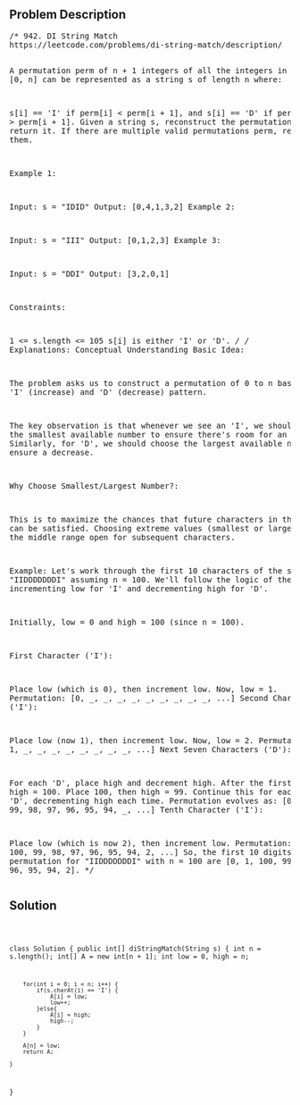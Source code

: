 <!--
<style>
  body { font-family: Arial, sans-serif; }
  .container { max-width: 700px; margin: 0 auto; padding: 10px; }
  .comment-block { background-color: #f9f9f9; padding: 10px; border-left: 5px solid #ccc; overflow-wrap: break-word; white-space: pre-wrap; }
  .code-block { background-color: #f4f4f4; padding: 10px; border: 1px solid #ddd; overflow-wrap: break-word; white-space: pre-wrap; }
</style>
-->

<div class='container'>
<h2>Problem Description</h2>
<div class='comment-block'>
<pre>
/* 942. DI String Match
https://leetcode.com/problems/di-string-match/description/

A permutation perm of n + 1 integers of all the integers in 
the range [0, n] can be represented as a string s of length n where:

s[i] == 'I' if perm[i] < perm[i + 1], and
s[i] == 'D' if perm[i] > perm[i + 1].
Given a string s, reconstruct the permutation perm and return it. 
If there are multiple valid permutations perm, return any of them.

 

Example 1:

Input: s = "IDID"
Output: [0,4,1,3,2]
Example 2:

Input: s = "III"
Output: [0,1,2,3]
Example 3:

Input: s = "DDI"
Output: [3,2,0,1]
 

Constraints:

1 <= s.length <= 105
s[i] is either 'I' or 'D'.
*/
/* Explanations:
Conceptual Understanding
Basic Idea:

The problem asks us to construct a permutation of 0 to n based on the 'I' 
(increase) and 'D' (decrease) pattern.

The key observation is that whenever we see an 'I', 
we should choose the smallest available number to ensure there's room 
for an increase. Similarly, for 'D', we should choose the largest 
available number to ensure a decrease.

Why Choose Smallest/Largest Number?:

This is to maximize the chances that future characters in the string 
can be satisfied. Choosing extreme values (smallest or largest) keeps
 the middle range open for subsequent characters.

Example:
Let's work through the first 10 characters of the string "IIDDDDDDDI" assuming n = 100.
We'll follow the logic of the algorithm, incrementing low for 'I' and decrementing high 
for 'D'.

Initially, low = 0 and high = 100 (since n = 100).

First Character ('I'):

Place low (which is 0), then increment low. Now, low = 1.
Permutation: [0, _, _, _, _, _, _, _, _, _, ...]
Second Character ('I'):

Place low (now 1), then increment low. Now, low = 2.
Permutation: [0, 1, _, _, _, _, _, _, _, _, ...]
Next Seven Characters ('D'):

For each 'D', place high and decrement high.
After the first 'D': high = 100. Place 100, then high = 99.
Continue this for each subsequent 'D', decrementing high each time.
Permutation evolves as: [0, 1, 100, 99, 98, 97, 96, 95, 94, _, ...]
Tenth Character ('I'):

Place low (which is now 2), then increment low.
Permutation: [0, 1, 100, 99, 98, 97, 96, 95, 94, 2, ...]
So, the first 10 digits of the permutation for "IIDDDDDDDI" with n = 100
are [0, 1, 100, 99, 98, 97, 96, 95, 94, 2].
*/</pre>
</div>

<h2>Solution</h2>
<div class='code-block'>
<pre><code class='language-java'>

class Solution {
    public int[] diStringMatch(String s) {
        int n = s.length();
        int[] A = new int[n + 1];
        int low = 0, high = n;

        for(int i = 0; i < n; i++) {
            if(s.charAt(i) == 'I') {
                A[i] = low;
                low++;
            }else{
                A[i] = high;
                high--;
            }
        }

        A[n] = low;
        return A;
        
    }
}

</code></pre>
</div>
</div>
